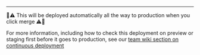 

---

🚨⚠️ This will be deployed automatically all the way to production when you click merge ⚠️🚨

For more information, including how to check this deployment on preview or staging first before it goes to production, see our [team wiki section on continuous deployment](https://github.com/alphagov/notifications-manuals/wiki/Deploying-with-concourse#continuous-deployment)

